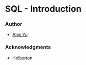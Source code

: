 # SQL - Introduction

### Author
- [Alex Yu](https://github.com/AlexYu01)
### Acknowledgments
- [Holberton](https://www.holbertonschool.com/)
